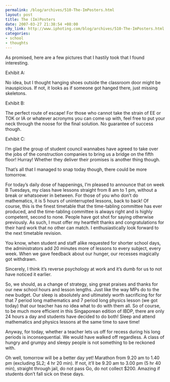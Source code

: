 ```yaml
--- 
permalink: /blog/archives/510-The-ImPosters.html
layout: post
title: The (Im)Posters
date: 2007-03-27 21:38:54 +08:00
s9y_link: http://www.iphoting.com/blog/archives/510-The-ImPosters.html
categories: 
- school
- thoughts
---
```

As promised, here are a few pictures that I hastily took that I found interesting.

Exhibit A:
<img src="http://static-s3.iphoting.com/blog/uploads/School/Campaign-Shoes.jpg" alt="" />

No idea, but I thought hanging shoes outside the classroom door might be inauspicious. If not, it looks as if someone got hanged there, just missing skeletons.

Exhibit B:
<img src="http://static-s3.iphoting.com/blog/uploads/School/Campaign-Noose.jpg" alt="" />

The perfect route of escape! For those who cannot take the strain of EE or TOK or IA or whatever acronyms you can come up with, feel free to put your neck through the noose for the final solution. No guarantee of success though.

Exhibit C:
<img src="http://static-s3.iphoting.com/blog/uploads/School/Campaign-Bridge.jpg" alt="" />

I&#8217;m glad the group of student council wannabes have agreed to take over the jobs of the construction companies to bring us a bridge on the fifth floor! Hurray! Whether they deliver their promises is another thing though.

That&#8217;s all that I managed to snap today though, there could be more tomorrow.

For today&#8217;s daily dose of happenings, I&#8217;m pleased to announce that on week B Tuesdays, my class have lessons straight from 8 am to 1 pm, without a break or whatsoever in between. For those of you who don&#8217;t do mathematics, it is 5 hours of uninterrupted lessons, back to back! Of course, this is the finest timetable that the time-tabling committee has ever produced, and the time-tabling committee is always right and is highly competent, second to none. People have got shot for saying otherwise previously. As such, I must offer my heartfelt thanks and congratulations for their hard work that no other can match. I enthusiastically look forward to the next timetable revision.

You know, when student and staff alike requested for shorter school days, the administrators add 20 minutes more of lessons to every subject, every week. When we gave feedback about our hunger, our recesses magically got withdrawn.

Sincerely, I think it&#8217;s reverse psychology at work and it&#8217;s dumb for us to not have noticed it earlier.

So, we should, as a change of strategy, sing great praises and thanks for our new school hours and lesson lengths. Just like the way MPs do to the new budget. Our sleep is absolutely and ultimately worth sacrificing for for that 7 period long mathematics and 7 period long physics lesson (we got today) that our teacher has no idea what to do with them all. So of course, to be much more efficient in this Singaporean edition of IBDP, there are only 24 hours a day and students have decided to do both! Sleep and attend mathematics and physics lessons at the same time to save time!

Anyway, for today, whether a teacher lets us off for recess during his long periods is inconsequential. We would have walked off regardless. A class of hungry and grumpy and sleepy people is not something to be reckoned with.

Oh well, tomorrow will be a better day yet! Marathon from 9.20 am to 1.40 pm (excluding SL2; 4 hr 20 min). If not, it&#8217;ll be 9.20 am to 3.00 pm (5 hr 40 min), straight through jail, do not pass Go, do not collect $200. Amazing if students don&#8217;t fall sick on these days.
